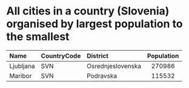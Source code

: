 # All cities in a country (Slovenia) organised by largest population to the smallest

| Name | CountryCode | District | Population |
| :--- | :--- | :--- | :---: |
|Ljubljana|SVN|Osrednjeslovenska|270986|
|Maribor|SVN|Podravska|115532|
